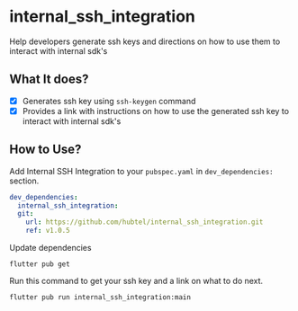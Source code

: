 # internal_ssh_integration

Help developers generate ssh keys and directions on how to use them to interact with internal sdk's

## What It does?
- [x] Generates ssh key using `ssh-keygen` command
- [x] Provides a link with instructions on how to use the generated ssh key to interact with internal sdk's

## How to Use?

Add Internal SSH Integration to your `pubspec.yaml` in `dev_dependencies:` section.
```yaml
dev_dependencies:
  internal_ssh_integration:
  git:
    url: https://github.com/hubtel/internal_ssh_integration.git
    ref: v1.0.5
```


Update dependencies
```
flutter pub get
```
Run this command to get your ssh key and a link on what to do next.

```
flutter pub run internal_ssh_integration:main
```
